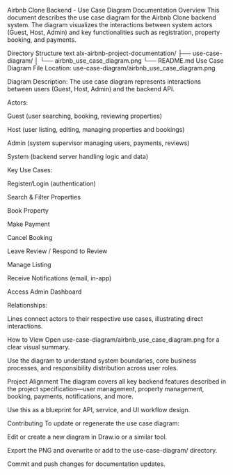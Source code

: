 Airbnb Clone Backend - Use Case Diagram Documentation
Overview
This document describes the use case diagram for the Airbnb Clone backend system. The diagram visualizes the interactions between system actors (Guest, Host, Admin) and key functionalities such as registration, property booking, and payments.

Directory Structure
text
alx-airbnb-project-documentation/
├── use-case-diagram/
│   └── airbnb_use_case_diagram.png
└── README.md
Use Case Diagram
File Location: use-case-diagram/airbnb_use_case_diagram.png

Diagram Description:
The use case diagram represents interactions between users (Guest, Host, Admin) and the backend API.

Actors:

Guest (user searching, booking, reviewing properties)

Host (user listing, editing, managing properties and bookings)

Admin (system supervisor managing users, payments, reviews)

System (backend server handling logic and data)

Key Use Cases:

Register/Login (authentication)

Search & Filter Properties

Book Property

Make Payment

Cancel Booking

Leave Review / Respond to Review

Manage Listing

Receive Notifications (email, in-app)

Access Admin Dashboard

Relationships:

Lines connect actors to their respective use cases, illustrating direct interactions.

How to View
Open use-case-diagram/airbnb_use_case_diagram.png for a clear visual summary.

Use the diagram to understand system boundaries, core business processes, and responsibility distribution across user roles.

Project Alignment
The diagram covers all key backend features described in the project specification—user management, property management, booking, payments, notifications, and more.

Use this as a blueprint for API, service, and UI workflow design.

Contributing
To update or regenerate the use case diagram:

Edit or create a new diagram in Draw.io or a similar tool.

Export the PNG and overwrite or add to the use-case-diagram/ directory.

Commit and push changes for documentation updates.